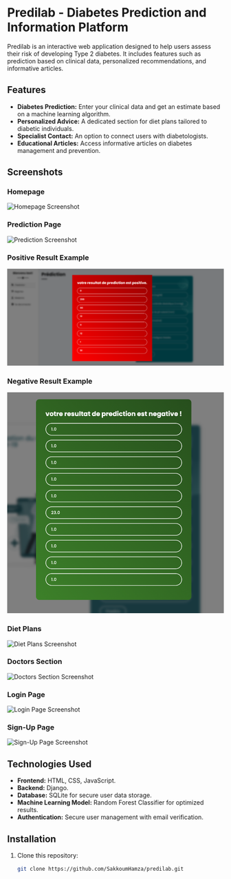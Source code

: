 # Predilab - Diabetes Prediction and Information Platform

Predilab is an interactive web application designed to help users assess their risk of developing Type 2 diabetes. It includes features such as prediction based on clinical data, personalized recommendations, and informative articles.

## Features

- **Diabetes Prediction:** Enter your clinical data and get an estimate based on a machine learning algorithm.
- **Personalized Advice:** A dedicated section for diet plans tailored to diabetic individuals.
- **Specialist Contact:** An option to connect users with diabetologists.
- **Educational Articles:** Access informative articles on diabetes management and prevention.

## Screenshots

### Homepage
![Homepage Screenshot](screenshots/hero.png)

### Prediction Page
![Prediction Screenshot](screenshots/predict.png)

### Positive Result Example
![Positive Result Screenshot](screenshots/positive.png)

### Negative Result Example
![Negative Result Screenshot](screenshots/negative.png)

### Diet Plans
![Diet Plans Screenshot](screenshots/diets.png)

### Doctors Section
![Doctors Section Screenshot](screenshots/doctors.png)

### Login Page
![Login Page Screenshot](screenshots/login.png)

### Sign-Up Page
![Sign-Up Page Screenshot](screenshots/signup.png)

## Technologies Used

- **Frontend:** HTML, CSS, JavaScript.  
- **Backend:** Django.  
- **Database:** SQLite for secure user data storage.  
- **Machine Learning Model:** Random Forest Classifier for optimized results.  
- **Authentication:** Secure user management with email verification.

## Installation

1. Clone this repository:
   ```bash
   git clone https://github.com/SakkoumHamza/predilab.git
